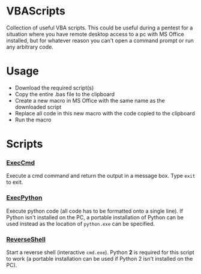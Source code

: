 # VBAScripts
Collection of useful VBA scripts. This could be useful during a pentest for a situation where you have remote desktop access to a pc with MS Office installed, but for whatever reason you can't open a command prompt or run any arbitrary code.

# Usage
 - Download the required script(s)
 - Copy the entire .bas file to the clipboard
 - Create a new macro in MS Office with the same name as the downloaded script
 - Replace all code in this new macro with the code copied to the clipboard
 - Run the macro

# Scripts

### [ExecCmd](https://github.com/vimru/VBAScripts/tree/master/ExecCmd)
Execute a cmd command and return the output in a message box. Type `exit` to exit.

### [ExecPython](https://github.com/vimru/VBAScripts/tree/master/ExecPython)
Execute python code (all code has to be formatted onto a single line). If Python isn't installed on the PC, a portable installation of Python can be used instead as the location of `python.exe` can be specified.

### [ReverseShell](https://github.com/vimru/VBAScripts/tree/master/ReverseShell)
Start a reverse shell (interactive `cmd.exe`). Python **2** is required for this script to work (a portable installation can be used if Python 2 isn't installed on the PC).

